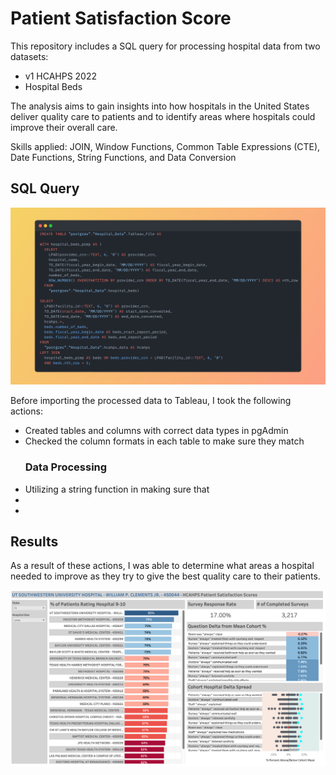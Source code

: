 # Patient Satisfaction Score

This repository includes a SQL query for processing hospital data from two datasets:
  <ul>
    <li>v1 HCAHPS 2022</li>
    <li>Hospital Beds</li>
  </ul>

The analysis aims to gain insights into how hospitals in the United States deliver quality care to patients and to identify areas where hospitals could improve their overall care.

Skills applied: JOIN, Window Functions, Common Table Expressions (CTE), Date Functions, String Functions, and Data Conversion

## SQL Query
<img src = "Snap.png">

Before importing the processed data to Tableau, I took the following actions:
<ul>
  <li>Created tables and columns with correct data types in pgAdmin</li>
  <li>Checked the column formats in each table to make sure they match</li>

### Data Processing  
  <li>Utilizing a string function in making sure that </li>
  <li></li>
  <li></li>
</ul>

## Results
As a result of these actions, I was able to determine what areas a hospital needed to improve as they try to give the best quality care to their patients.

<img src = "Patient Satisfaction Score.png">
